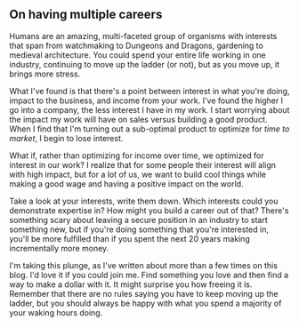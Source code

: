 ## On having multiple careers

Humans are an amazing, multi-faceted group of organisms with interests that span from watchmaking to Dungeons and Dragons, gardening to medieval architecture. You could spend your entire life working in one industry, continuing to move up the ladder (or not), but as you move up, it  brings more stress. 

What I've found is that there's a point between interest in what you're doing, impact to the business, and income from your work. I've found the higher I go into a company, the less interest I have in my work. I start worrying about the impact my work will have on sales versus building a good product. When I find that I'm turning out a sub-optimal product to optimize for _time to market_, I begin to lose interest. 

What if, rather than optimizing for income over time, we optimized for interest in our work? I realize that for some people their interest will align with high impact, but for a lot of us, we want to build cool things while making a good wage and having a positive impact on the world.

Take a look at your interests, write them down. Which interests could you demonstrate expertise in? How might you build a career out of that? There's something scary about leaving a secure position in an industry to start something new, but if you're doing something that you're interested in, you'll be more fulfilled than if you spent the next 20 years making incrementally more money.

I'm taking this plunge, as I've written about more than a few times on this blog. I'd love it if you could join me. Find something you love and then find a way to make a dollar with it. It might surprise you how freeing it is. Remember that there are no rules saying you have to keep moving up the ladder, but you should always be happy with what you spend a majority of your waking hours doing.
